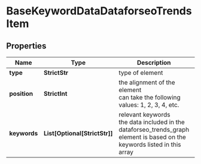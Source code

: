 # BaseKeywordDataDataforseoTrendsItem


## Properties

| Name | Type | Description | Notes |
|------------ | ------------- | ------------- | -------------|
**type** | **StrictStr** | type of element |[optional]|
**position** | **StrictInt** | the alignment of the element<br>can take the following values: 1, 2, 3, 4, etc. |[optional]|
**keywords** | **List[Optional[StrictStr]]** | relevant keywords<br>the data included in the dataforseo_trends_graph element is based on the keywords listed in this array |[optional]|